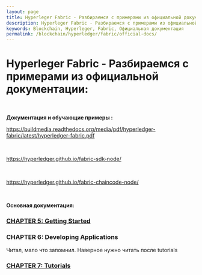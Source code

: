 ```yaml
---
layout: page
title: Hyperleger Fabric - Разбираемся с примерами из официальной документации
description: Hyperleger Fabric - Разбираемся с примерами из официальной документации
keywords: Blockchain, Hyperleger, Fabric, Официальная документация
permalink: /blockchain/hyperledger/fabric/official-docs/
---
```


# Hyperleger Fabric - Разбираемся с примерами из официальной документации:

<br/>

**Документация и обучающие примеры :**

https://buildmedia.readthedocs.org/media/pdf/hyperledger-fabric/latest/hyperledger-fabric.pdf

<br/>

https://hyperledger.github.io/fabric-sdk-node/

<br/>

https://hyperledger.github.io/fabric-chaincode-node/

<br/>

**Основная документация:**

### [CHAPTER 5: Getting Started](/blockchain/hyperledger/fabric/official-docs/getting-started/)

### CHAPTER 6: Developing Applications

Читал, мало что запомнил. Наверное нужно читать после tutorials

### [CHAPTER 7: Tutorials](/blockchain/hyperledger/fabric/official-docs/tutorials/)

